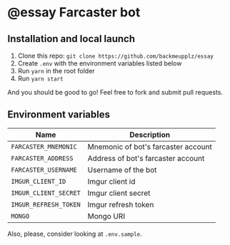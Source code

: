 # @essay Farcaster bot

## Installation and local launch

1. Clone this repo: `git clone https://github.com/backmeupplz/essay`
2. Create `.env` with the environment variables listed below
3. Run `yarn` in the root folder
4. Run `yarn start`

And you should be good to go! Feel free to fork and submit pull requests.

## Environment variables

| Name                  | Description                         |
| --------------------- | ----------------------------------- |
| `FARCASTER_MNEMONIC`  | Mnemonic of bot's farcaster account |
| `FARCASTER_ADDRESS`   | Address of bot's farcaster account  |
| `FARCASTER_USERNAME`  | Username of the bot                 |
| `IMGUR_CLIENT_ID`     | Imgur client id                     |
| `IMGUR_CLIENT_SECRET` | Imgur client secret                 |
| `IMGUR_REFRESH_TOKEN` | Imgur refresh token                 |
| `MONGO`               | Mongo URI                           |

Also, please, consider looking at `.env.sample`.
